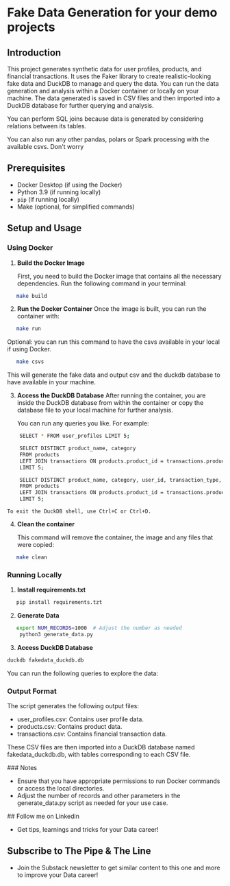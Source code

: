 # Fake Data Generation for your demo projects

## Introduction

This project generates synthetic data for user profiles, products, and financial transactions. It uses the Faker library to create realistic-looking fake data and DuckDB to manage and query the data. You can run the data generation and analysis within a Docker container or locally on your machine. The data generated is saved in CSV files and then imported into a DuckDB database for further querying and analysis.

You can perform SQL joins because data is generated by considering relations between its tables. 

You can also run any other pandas, polars or Spark processing with the available csvs. Don't worry

## Prerequisites

- Docker Desktop (if using the Docker)
- Python 3.9 (if running locally)
- `pip` (if running locally)
- Make (optional, for simplified commands)

## Setup and Usage

### Using Docker

1. **Build the Docker Image**

   First, you need to build the Docker image that contains all the necessary dependencies. Run the following command in your terminal:

```sh
   make build
   ```

2. **Run the Docker Container**
    Once the image is built, you can run the container with:

```sh
   make run
```
  Optional: you can run this command to have the csvs available in your local if using Docker.

```sh
   make csvs
``` 

   This will generate the fake data and output csv and the duckdb database to have available in your machine.

3. **Access the DuckDB Database**
    After running the container, you are inside the DuckDB database from within the container or copy the database file to your local machine for further analysis.

    You can run any queries you like. For example:

```sh
    SELECT * FROM user_profiles LIMIT 5;

    SELECT DISTINCT product_name, category
    FROM products
    LEFT JOIN transactions ON products.product_id = transactions.product_id
    LIMIT 5;

    SELECT DISTINCT product_name, category, user_id, transaction_type, amount
    FROM products
    LEFT JOIN transactions ON products.product_id = transactions.product_id
    LIMIT 5;
```

    To exit the DuckDB shell, use Ctrl+C or Ctrl+D.

4. **Clean the container**

   This command will remove the container, the image and any files that were copied:

```sh
   make clean
   ```

### Running Locally

1. **Install requirements.txt**
```sh
   pip install requirements.tzt
```
2. **Generate Data**
```sh
   export NUM_RECORDS=1000  # Adjust the number as needed
    python3 generate_data.py
```
3. **Access DuckDB Database**
```sh
duckdb fakedata_duckdb.db 
```
You can run the following queries to explore the data:

### Output Format
The script generates the following output files:

- user_profiles.csv: Contains user profile data.
- products.csv: Contains product data.
- transactions.csv: Contains financial transaction data.

These CSV files are then imported into a DuckDB database named fakedata_duckdb.db, with tables corresponding to each CSV file.

### Notes
- Ensure that you have appropriate permissions to run Docker commands or access the local directories.
- Adjust the number of records and other parameters in the generate_data.py script as needed for your use case.

## Follow me on Linkedin
- Get tips, learnings and tricks for your Data career!

## Subscribe to The Pipe & The Line
- Join the Substack newsletter to get similar content to this one and more to improve your Data career! 